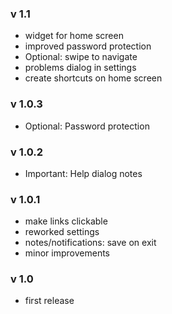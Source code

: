 ### v 1.1
- widget for home screen
- improved password protection
- Optional: swipe to navigate
- problems dialog in settings
- create shortcuts on home screen


### v 1.0.3
- Optional: Password protection


### v 1.0.2
- Important: Help dialog notes


### v 1.0.1
- make links clickable
- reworked settings
- notes/notifications: save on exit
- minor improvements


### v 1.0
- first release
